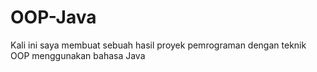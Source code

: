 # OOP-Java
Kali ini saya membuat sebuah hasil proyek pemrograman dengan teknik OOP menggunakan bahasa Java
